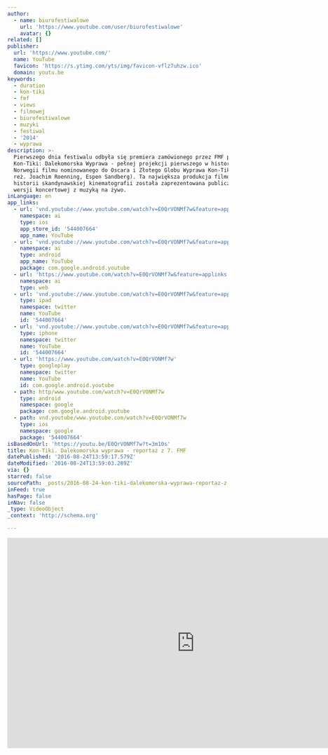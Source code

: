 ```yaml
---
author:
  - name: biurofestiwalowe
    url: 'https://www.youtube.com/user/biurofestiwalowe'
    avatar: {}
related: []
publisher:
  url: 'https://www.youtube.com/'
  name: YouTube
  favicon: 'https://s.ytimg.com/yts/img/favicon-vflz7uhzw.ico'
  domain: youtu.be
keywords:
  - duration
  - kon-tiki
  - fmf
  - views
  - filmowej
  - biurofestiwalowe
  - muzyki
  - festiwal
  - '2014'
  - wyprawa
description: >-
  Pierwszego dnia festiwalu odbyła się premiera zamówionego przez FMF projektu
  Kon-Tiki: Dalekomorska Wyprawa - pełnej projekcji pierwszego w historii
  Norwegii filmu nominowanego do Oscara i Złotego Globu Wyprawa Kon-Tiki (2012,
  reż. Joachim Roenning, Espen Sandberg). Ta największa produkcja filmowa w
  historii skandynawskiej kinematografii została zaprezentowana publiczności w
  wersji koncertowej z muzyką na żywo.
inLanguage: en
app_links:
  - url: 'vnd.youtube://www.youtube.com/watch?v=E0QrVONMf7w&feature=applinks'
    namespace: ai
    type: ios
    app_store_id: '544007664'
    app_name: YouTube
  - url: 'vnd.youtube://www.youtube.com/watch?v=E0QrVONMf7w&feature=applinks'
    namespace: ai
    type: android
    app_name: YouTube
    package: com.google.android.youtube
  - url: 'https://www.youtube.com/watch?v=E0QrVONMf7w&feature=applinks'
    namespace: ai
    type: web
  - url: 'vnd.youtube://www.youtube.com/watch?v=E0QrVONMf7w&feature=applinks'
    type: ipad
    namespace: twitter
    name: YouTube
    id: '544007664'
  - url: 'vnd.youtube://www.youtube.com/watch?v=E0QrVONMf7w&feature=applinks'
    type: iphone
    namespace: twitter
    name: YouTube
    id: '544007664'
  - url: 'https://www.youtube.com/watch?v=E0QrVONMf7w'
    type: googleplay
    namespace: twitter
    name: YouTube
    id: com.google.android.youtube
  - path: http/www.youtube.com/watch?v=E0QrVONMf7w
    type: android
    namespace: google
    package: com.google.android.youtube
  - path: vnd.youtube/www.youtube.com/watch?v=E0QrVONMf7w
    type: ios
    namespace: google
    package: '544007664'
isBasedOnUrl: 'https://youtu.be/E0QrVONMf7w?t=3m10s'
title: Kon-Tiki. Dalekomorska wyprawa - reportaż z 7. FMF
datePublished: '2016-08-24T13:59:17.579Z'
dateModified: '2016-08-24T13:59:03.289Z'
via: {}
starred: false
sourcePath: _posts/2016-08-24-kon-tiki-dalekomorska-wyprawa-reportaz-z-7-fmf.md
inFeed: true
hasPage: false
inNav: false
_type: VideoObject
_context: 'http://schema.org'

---
```

<iframe src="https://cdn.embedly.com/widgets/media.html?src=https%3A%2F%2Fwww.youtube.com%2Fembed%2FE0QrVONMf7w%3Fstart%3D190%26feature%3Doembed%26start%3D190&amp;url=http%3A%2F%2Fwww.youtube.com%2Fwatch%3Fv%3DE0QrVONMf7w&amp;image=https%3A%2F%2Fi.ytimg.com%2Fvi%2FE0QrVONMf7w%2Fhqdefault.jpg&amp;key=b7d04c9b404c499eba89ee7072e1c4f7&amp;type=text%2Fhtml&amp;schema=youtube" width="854" height="480" scrolling="no" frameborder="0" allowfullscreen="" style=""></iframe>